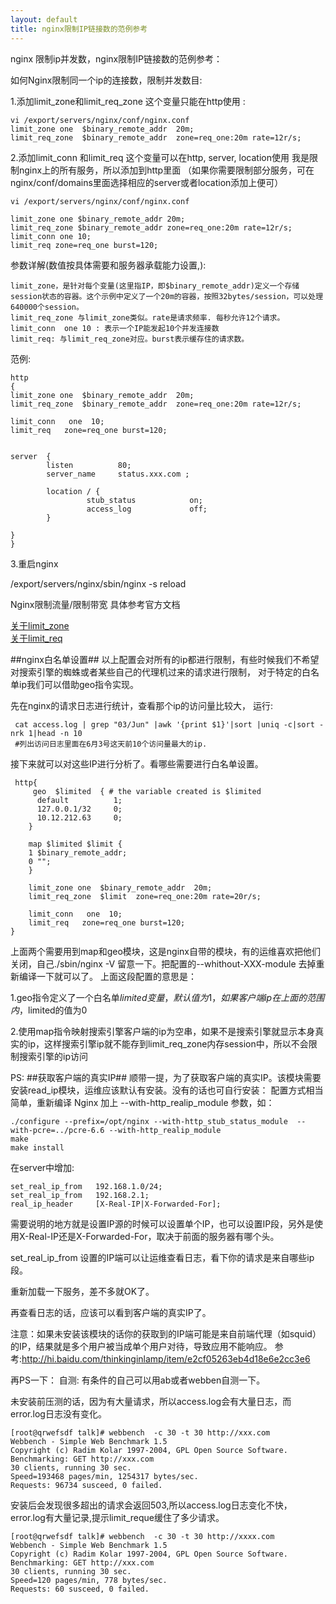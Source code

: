 ```yaml
---
layout: default
title: nginx限制IP链接数的范例参考
---
```

nginx 限制ip并发数，nginx限制IP链接数的范例参考：




如何Nginx限制同一个ip的连接数，限制并发数目:  


1.添加limit_zone和limit_req_zone 
这个变量只能在http使用 :

    vi /export/servers/nginx/conf/nginx.conf 
    limit_zone one  $binary_remote_addr  20m;
    limit_req_zone  $binary_remote_addr  zone=req_one:20m rate=12r/s;


2.添加limit_conn 和limit_req
这个变量可以在http, server, location使用 
我是限制nginx上的所有服务，所以添加到http里面 
（如果你需要限制部分服务，可在nginx/conf/domains里面选择相应的server或者location添加上便可）


    vi /export/servers/nginx/conf/nginx.conf 
    
    limit_zone one $binary_remote_addr 20m;
    limit_req_zone $binary_remote_addr zone=req_one:20m rate=12r/s;
    limit_conn one 10;
    limit_req zone=req_one burst=120;

参数详解(数值按具体需要和服务器承载能力设置,):  

    limit_zone，是针对每个变量(这里指IP，即$binary_remote_addr)定义一个存储session状态的容器。这个示例中定义了一个20m的容器，按照32bytes/session，可以处理640000个session。
    limit_req_zone 与limit_zone类似。rate是请求频率. 每秒允许12个请求。
    limit_conn  one 10 : 表示一个IP能发起10个并发连接数
    limit_req: 与limit_req_zone对应。burst表示缓存住的请求数。

范例:

    http
    {
    limit_zone one  $binary_remote_addr  20m;
    limit_req_zone  $binary_remote_addr  zone=req_one:20m rate=12r/s;
    
    limit_conn   one  10;
    limit_req   zone=req_one burst=120;
    
    
    server  {
            listen          80;
            server_name     status.xxx.com ;
    
            location / {
                     stub_status            on;
                     access_log             off;
            }
    
    }
    }





 
3.重启nginx 

  /export/servers/nginx/sbin/nginx -s reload


Nginx限制流量/限制带宽
具体参考官方文档

[关于limit_zone](http://wiki.nginx.org/HttpLimitZoneModuleChs)  
[关于limit_req](http://wiki.nginx.org/HttpLimitReqModule)

##nginx白名单设置##
  以上配置会对所有的ip都进行限制，有些时候我们不希望对搜索引擎的蜘蛛或者某些自己的代理机过来的请求进行限制，
对于特定的白名单ip我们可以借助geo指令实现。

先在nginx的请求日志进行统计，查看那个ip的访问量比较大，
运行:

     cat access.log | grep "03/Jun" |awk '{print $1}'|sort |uniq -c|sort -nrk 1|head -n 10
     #列出访问日志里面在6月3号这天前10个访问量最大的ip.

接下来就可以对这些IP进行分析了。看哪些需要进行白名单设置。

     http{
         geo  $limited  { # the variable created is $limited
          default          1;
          127.0.0.1/32     0;
          10.12.212.63     0;
        }
        
        map $limited $limit {
        1 $binary_remote_addr;
        0 "";
        }
        
        limit_zone one  $binary_remote_addr  20m;
        limit_req_zone  $limit  zone=req_one:20m rate=20r/s;
        
        limit_conn   one  10;
        limit_req   zone=req_one burst=120;
    }
    
上面两个需要用到map和geo模块，这是nginx自带的模块，有的运维喜欢把他们关闭，自己./sbin/nginx -V 留意一下。把配置的--whithout-XXX-module 去掉重新编译一下就可以了。
上面这段配置的意思是：

1.geo指令定义了一个白名单$limited变量，默认值为1，如果客户端ip在上面的范围内，$limited的值为0

2.使用map指令映射搜索引擎客户端的ip为空串，如果不是搜索引擎就显示本身真实的ip，这样搜索引擎ip就不能存到limit_req_zone内存session中，所以不会限制搜索引擎的ip访问



PS:
##获取客户端的真实IP##
顺带一提，为了获取客户端的真实IP。该模块需要安装read_ip模块，运维应该默认有安装。没有的话也可自行安装：
配置方式相当简单，重新编译 Nginx 加上 --with-http_realip_module 参数，如：

    ./configure --prefix=/opt/nginx --with-http_stub_status_module  --with-pcre=../pcre-6.6 --with-http_realip_module
    make
    make install

在server中增加:

    set_real_ip_from   192.168.1.0/24;
    set_real_ip_from   192.168.2.1;
    real_ip_header     [X-Real-IP|X-Forwarded-For];
需要说明的地方就是设置IP源的时候可以设置单个IP，也可以设置IP段，另外是使用X-Real-IP还是X-Forwarded-For，取决于前面的服务器有哪个头。

set_real_ip_from 设置的IP端可以让运维查看日志，看下你的请求是来自哪些ip段。

重新加载一下服务，差不多就OK了。

再查看日志的话，应该可以看到客户端的真实IP了。


注意：如果未安装该模块的话你的获取到的IP端可能是来自前端代理（如squid）的IP，结果就是多个用户被当成单个用户对待，导致应用不能响应。
参考:http://hi.baidu.com/thinkinginlamp/item/e2cf05263eb4d18e6e2cc3e6


再PS一下：
自测:
有条件的自己可以用ab或者webben自测一下。

未安装前压测的话，因为有大量请求，所以access.log会有大量日志，而error.log日志没有变化。

    [root@qrwefsdf talk]# webbench  -c 30 -t 30 http://xxx.com  
    Webbench - Simple Web Benchmark 1.5
    Copyright (c) Radim Kolar 1997-2004, GPL Open Source Software.
    Benchmarking: GET http://xxx.com  
    30 clients, running 30 sec.
    Speed=193468 pages/min, 1254317 bytes/sec.
    Requests: 96734 susceed, 0 failed.

安装后会发现很多超出的请求会返回503,所以access.log日志变化不快，error.log有大量记录,提示limit_reque缓住了多少请求。

    [root@qrwefsdf talk]# webbench  -c 30 -t 30 http://xxxx.com
    Webbench - Simple Web Benchmark 1.5
    Copyright (c) Radim Kolar 1997-2004, GPL Open Source Software.
    Benchmarking: GET http://xxx.com  
    30 clients, running 30 sec.
    Speed=120 pages/min, 778 bytes/sec.
    Requests: 60 susceed, 0 failed.


